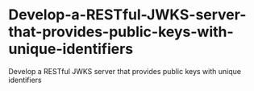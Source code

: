 # Develop-a-RESTful-JWKS-server-that-provides-public-keys-with-unique-identifiers
Develop a RESTful JWKS server that provides public keys with unique identifiers

